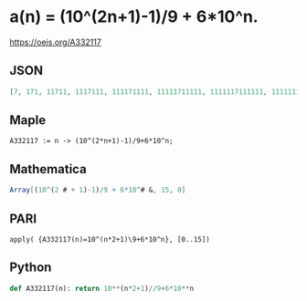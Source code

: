 # a\(n\) \= \(10^\(2n\+1\)\-1\)/9 \+ 6\*10^n\.
https://oeis.org/A332117
## JSON
```JSON
[7, 171, 11711, 1117111, 111171111, 11111711111, 1111117111111, 111111171111111, 11111111711111111, 1111111117111111111, 111111111171111111111, 11111111111711111111111, 1111111111117111111111111, 111111111111171111111111111, 11111111111111711111111111111, 1111111111111117111111111111111]
```
## Maple
```Maple
A332117 := n -> (10^(2*n+1)-1)/9+6*10^n;
```
## Mathematica
```Mathematica
Array[(10^(2 # + 1)-1)/9 + 6*10^# &, 15, 0]
```
## PARI
```PARI
apply( {A332117(n)=10^(n*2+1)\9+6*10^n}, [0..15])
```
## Python
```Python
def A332117(n): return 10**(n*2+1)//9+6*10**n
```
